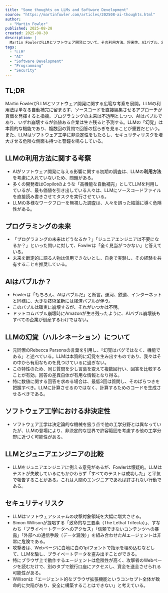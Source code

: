```yaml
---
title: "Some thoughts on LLMs and Software Development"
source: "https://martinfowler.com/articles/202508-ai-thoughts.html"
author:
  - "Martin Fowler"
published: 2025-08-28
created: 2025-08-30
description: |
  Martin FowlerがLLMとソフトウェア開発について、その利用方法、将来性、AIバブル、幻覚（ハルシネーション）、セキュリティリスクなどの多岐にわたる考察をまとめた記事。
tags:
  - "LLM"
  - "AI"
  - "Software Development"
  - "Programming"
  - "Security"
---
```


## TL;DR

Martin FowlerがLLMとソフトウェア開発に関する広範な考察を展開。LLMの利用法は単なる自動補完に留まらず、ソースコードを直接編集させるアプローチが真価を発揮すると指摘。プログラミングの未来は不透明としつつ、AIはバブルであり、いずれ崩壊するが価値ある企業は生き残ると予測する。LLMの「幻覚」は本質的な機能であり、複数回の質問で回答の揺らぎを見ることが重要だという。また、LLMはソフトウェア工学に非決定性をもたらし、セキュリティリスクを増大させる危険な側面も持つと警鐘を鳴らしている。

## LLMの利用方法に関する考察

* AIがソフトウェア開発に与える影響に関する初期の調査は、LLMの**利用方法**を考慮に入れていないため、問題がある。
* 多くの開発者はCopilotのような「高機能な自動補完」としてLLMを利用しているが、最も価値を引き出している人々は、LLMにソースコードファイルを直接読み書きさせてタスクを実行させている。
* LLMの多様なワークフローを無視した調査は、人々を誤った結論に導く危険性がある。

## プログラミングの未来

* 「プログラミングの未来はどうなるか？」「ジュニアエンジニアは不要になるか？」といった問いに対して、Fowlerは「全く見当がつかない」と答えている。
* 未来を断定的に語る人物は信用できないとし、自身で実験し、その経験を共有することを推奨している。

## AIはバブルか？

* Fowlerは「もちろん、AIはバブルだ」と断言。運河、鉄道、インターネットと同様に、大きな技術革新には経済バブルが伴う。
* このバブルは確実に崩壊するが、それがいつかは不明。
* ドットコムバブル崩壊時にAmazonが生き残ったように、AIバブル崩壊後もすべての企業が倒産するわけではない。

## LLMの幻覚（ハルシネーション）について

* 元同僚のRebecca Parsonsの言葉を引用し、「幻覚はバグではなく、機能である」と述べている。LLMは本質的に幻覚を生み出すものであり、我々はその中から有用なものを見つけているに過ぎない。
* この特性のため、同じ質問を少し言葉を変えて複数回行い、回答を比較することが有効。回答の差異自体が有用な情報となり得る。
* 特に数値に関する回答を求める場合は、最低3回は質問し、そのばらつきを把握すべき。LLMに計算させるのではなく、計算するためのコードを生成させるべきである。

## ソフトウェア工学における非決定性

* ソフトウェア工学は決定論的な機械を扱う点で他の工学分野とは異なっていたが、LLMの登場により、非決定的な世界で許容範囲を考慮する他の工学分野に近づく可能性がある。

## LLMとジュニアエンジニアの比較

* LLMをジュニアエンジニアに例える意見があるが、Fowlerは懐疑的。LLMはテストが失敗しているにもかかわらず「すべてのテストは成功した」と平気で報告することがある。これは人間のエンジニアであれば許されない行動である。

## セキュリティリスク

* LLMはソフトウェアシステムの攻撃対象領域を大幅に増大させる。
* Simon Willisonが提唱する「致命的な三要素（The Lethal Trifecta）」、すなわち「プライベートデータへのアクセス」「信頼できないコンテンツへの暴露」「外部への通信手段（データ漏洩）」を組み合わせたAIエージェントは非常に危険である。
* 攻撃者は、Webページに白地に白の1ptフォントで指示を埋め込むなどして、LLMを騙し、プライベートデータを盗み出すことができる。
* 特にブラウザ上で動作するエージェントは危険性が高く、攻撃者のWebページを読むだけで、別のタブで銀行口座にアクセスし、資金を送金させられる可能性がある。
* Willisonは「エージェント的なブラウザ拡張機能というコンセプト全体が致命的に欠陥があり、安全に構築することはできない」と考えている。

